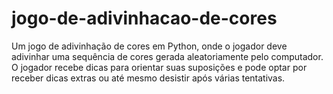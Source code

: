 # jogo-de-adivinhacao-de-cores
Um jogo de adivinhação de cores em Python, onde o jogador deve adivinhar uma sequência de cores gerada aleatoriamente pelo computador. O jogador recebe dicas para orientar suas suposições e pode optar por receber dicas extras ou até mesmo desistir após várias tentativas.
